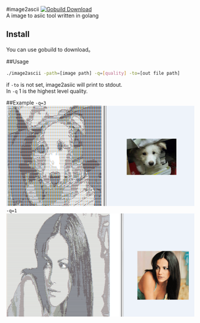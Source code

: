 #image2ascii
[![Gobuild Download](http://gobuild.io/badge/github.com/Alienero/image2asiic/downloads.svg)](http://gobuild.io/github.com/Alienero/image2asiic)                    
A image to asiic tool written in golang

## Install
You can use gobuild to download。

##Usage
```sh
./image2ascii -path=[image path] -q=[quality] -to=[out file path]
```
if `-to` is not set, image2asiic will print to stdout.        
In `-q` 1 is the highest level quality.

##Example
`-q=3`           
![image2ascii](https://raw.githubusercontent.com/Alienero/image2ascii/master/example/ex.png "image2ascii")
`-q=1`
![image2ascii2](https://raw.githubusercontent.com/Alienero/image2ascii/master/example/ex2.png "image2ascii2")
